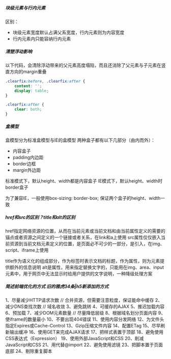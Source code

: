 ##### 块级元素与行内元素
区别：
* 块级元素宽度默认占满父系宽度，行内元素则为内容宽度
* 行内元素内只能容纳行内元素

##### 清楚浮动影响
以下代码，会清除浮动带来的父元素高度塌陷，而且还消除了父元素与子元素在竖直方向的margin重叠
```css
.clearfix:before, .clearfix:after {
    content: '';
    display: table;
}

.clearfix:after {
    clear: both;
}
```

##### 盒模型
盒模型分为标准盒模型与IE的盒模型
两种盒子都有以下几部分（由内而外）：
* 内容盒子
* padding内边距
* border边框
* margin外边距

标准模式下，默认height、width都是内容盒子
IE模式下，默认height、width时border盒子

为了兼容IE，一般使用box-sizing: border-box; 保证两个盒子的height、width一致


##### href和src的区别？title和alt的区别
href指定网络资源的位置，从而在当前元素或当前文档和由当前属性定义的需要的锚点或者资源之间定义的一个链接或者关系，在link和a上使用
src属性仅仅嵌入当前资源到当前文档元素定义的位置，是页面必不可少的一部分，是引入，在img、script、iframe上使用

title作为语义化的组成部分，作为标签时表示文档的标题，作为属性，则为元素提供额外的信息说明
alt是属性，用来指定替换文字的，只能用在img、area、input元素中，用于网页中无法显示时给用户提供的文字说明，一种降级处理方案

##### 简述前端优化的方式 旧的雅虎34条|h5新添加的方式
1、尽量减少HTTP请求次数  // 合并资源，但需要注意粒度，保证能命中缓存 
2、减少DNS查找次数  // 域名收敛
3、避免跳转 
4、可缓存的AJAX
5、推迟加载内容
6、预加载
7、减少DOM元素数量  // 尽量降低层级 
8、根据域名划分页面内容
9、使iframe的数量最小
10、不要出现404错误
11、使用内容分发网络
12、为文件头指定Expires或Cache-Control 
13、Gzip压缩文件内容
14、配置ETag
15、尽早刷新输出缓冲
16、使用GET来完成AJAX请求
17、把样式表置于顶部
18、避免使用CSS表达式（Expression）
19、使用外部JavaScript和CSS
20、削减JavaScript和CSS
21、用<link>代替@import
22、避免使用滤镜
23、把脚本置于页面底部
24、剔除重复脚本